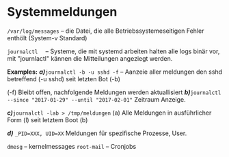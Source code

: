 Systemmeldungen
===============

``/var/log/messages``  –  die Datei, die alle Betriebssystemeseitigen Fehler enthölt \(System-v Standard\)

``journalctl  ``                 – Systeme, die mit systemd arbeiten halten alle logs binär vor, mit "journlactl" kännen die Mitteilungen angeziegt werden.   
  
__Examples:__
___a)___``journalctl -b -u sshd -f``  – Aanzeie aller meldungen den sshd betreffend \(-u sshd\) seit letzten Bot \(-b\)

(-f\) Bleibt offen, nachfolgende Meldungen werden aktuallisiert
___b)___``journalctl --since "2017-01-29" --until "2017-02-01"``  Zeitraum Anzeige.

___c)___``journalctl -lab > /tmp/meldungen`` (a) Alle Meldungen in ausführlicher Form (l) seit letztem Boot (b)

___d)___ ``_PID=XXX, UID=XX`` Meldungen für spezifische Prozesse, User.


``dmesg`` – kernelmessages
``root-mail`` – Cronjobs